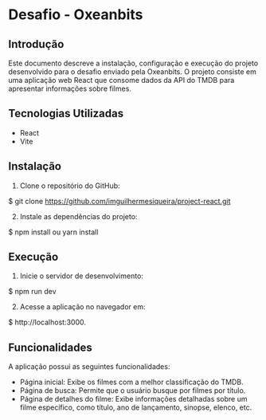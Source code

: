 # Desafio - Oxeanbits

## Introdução

Este documento descreve a instalação, configuração e execução do projeto desenvolvido para o desafio enviado pela Oxeanbits. O projeto consiste em uma aplicação web React que consome dados da API do TMDB para apresentar informações sobre filmes.

## Tecnologias Utilizadas

* React
* Vite

## Instalação

1. Clone o repositório do GitHub:

$ git clone https://github.com/imguilhermesiqueira/project-react.git

2. Instale as dependências do projeto:

$ npm install ou yarn install

## Execução

1. Inicie o servidor de desenvolvimento:
   
$ npm run dev

2. Acesse a aplicação no navegador em: 

$ http://localhost:3000.

## Funcionalidades

A aplicação possui as seguintes funcionalidades:

* Página inicial: Exibe os filmes com a melhor classificação do TMDB.
* Página de busca: Permite que o usuário busque por filmes por título.
* Página de detalhes do filme: Exibe informações detalhadas sobre um filme específico, como título, ano de lançamento, sinopse, elenco, etc.
